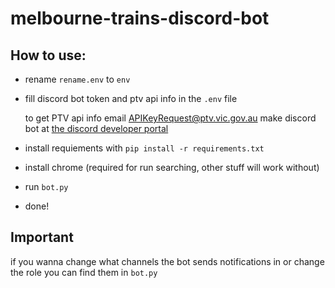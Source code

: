 # melbourne-trains-discord-bot

## How to use:
- rename `rename.env` to `env`
- fill discord bot token and ptv api info in the `.env` file

    to get PTV api info email [APIKeyRequest@ptv.vic.gov.au](mailto:APIKeyRequest@ptv.vic.gov.au)
    make discord bot at [the discord developer portal](https://discord.com/developers/applications)
- install requiements with `pip install -r requirements.txt`
- install chrome (required for run searching, other stuff will work without)
- run `bot.py`
- done!

## Important
if you wanna change what channels the bot sends notifications in or change the role you can find them in `bot.py`